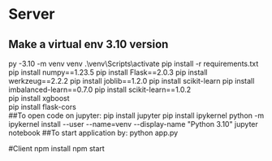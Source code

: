 # Server
## Make a virtual env 3.10 version
 py -3.10 -m venv venv
.\venv\Scripts\activate
 pip install -r requirements.txt
 pip install numpy==1.23.5
 pip install Flask==2.0.3 
 pip install werkzeug==2.2.2 
 pip install joblib==1.2.0
 pip install scikit-learn 
 pip install imbalanced-learn==0.7.0
 pip install scikit-learn==1.0.2   
 pip install xgboost  
 pip install flask-cors   
 ##To open code on jupyter:
 pip install jupyter
 pip install ipykernel
 python -m ipykernel install --user --name=venv --display-name "Python 3.10"
 jupyter notebook
 ##To start application by:   python app.py

 #Client
 npm install
 npm start
